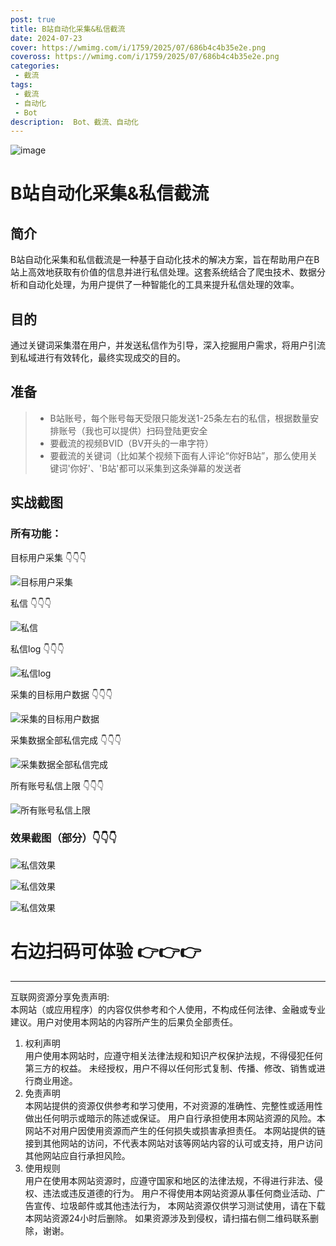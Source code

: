 ```yaml
---
post: true
title: B站自动化采集&私信截流
date: 2024-07-23
cover: https://wmimg.com/i/1759/2025/07/686b4c4b35e2e.png
coveross: https://wmimg.com/i/1759/2025/07/686b4c4b35e2e.png
categories:
 - 截流
tags:
 - 截流
 - 自动化
 - Bot
description:  Bot、截流、自动化
---
```

![image](https://wmimg.com/i/1759/2025/07/686b4c4b35e2e.png)

# B站自动化采集&私信截流

## 简介
B站自动化采集和私信截流是一种基于自动化技术的解决方案，旨在帮助用户在B站上高效地获取有价值的信息并进行私信处理。这套系统结合了爬虫技术、数据分析和自动化处理，为用户提供了一种智能化的工具来提升私信处理的效率。

## 目的
通过关键词采集潜在用户，并发送私信作为引导，深入挖掘用户需求，将用户引流到私域进行有效转化，最终实现成交的目的。

## 准备
> * B站账号，每个账号每天受限只能发送1-25条左右的私信，根据数量安排账号（我也可以提供）扫码登陆更安全
> * 要截流的视频BVID（BV开头的一串字符）
> * 要截流的关键词（比如某个视频下面有人评论“你好B站”，那么使用关键词'你好'、'B站'都可以采集到这条弹幕的发送者

## 实战截图

### 所有功能：

目标用户采集 👇👇👇

![目标用户采集](https://img.picgo.net/2024/07/22/image9e262f7e1be53363.png)

私信 👇👇👇

![私信](https://img.picgo.net/2024/07/22/imagefe36f897558021d4.png)

私信log 👇👇👇

![私信log](https://img.picgo.net/2024/07/22/imagee9688d18cc37e31d.png)

采集的目标用户数据 👇👇👇

![采集的目标用户数据](https://img.picgo.net/2024/07/22/imagef597784bc46930f6.png)

采集数据全部私信完成 👇👇👇

![采集数据全部私信完成](https://img.picgo.net/2024/07/22/image6a115771972343b8.png)

所有账号私信上限 👇👇👇

![所有账号私信上限](https://img.picgo.net/2024/07/23/image777f54081f8a4481.png)

### 效果截图（部分）👇👇👇

![私信效果](https://img.picgo.net/2024/07/23/image7c888b1e7b8f89c2.png)

![私信效果](https://img.picgo.net/2024/07/23/image93016cb6bda7920e.png)

![私信效果](https://img.picgo.net/2024/07/23/image6f6f7fc6093583c4.png)

# 右边扫码可体验 👉👉👉


---
互联网资源分享免责声明:  
本网站（或应用程序）的内容仅供参考和个人使用，不构成任何法律、金融或专业建议。用户对使用本网站的内容所产生的后果负全部责任。
1. 权利声明  
用户使用本网站时，应遵守相关法律法规和知识产权保护法规，不得侵犯任何第三方的权益。
未经授权，用户不得以任何形式复制、传播、修改、销售或进行商业用途。
2. 免责声明  
本网站提供的资源仅供参考和学习使用，不对资源的准确性、完整性或适用性做出任何明示或暗示的陈述或保证。
用户自行承担使用本网站资源的风险。本网站不对用户因使用资源而产生的任何损失或损害承担责任。
本网站提供的链接到其他网站的访问，不代表本网站对该等网站内容的认可或支持，用户访问其他网站应自行承担风险。
3. 使用规则  
用户在使用本网站资源时，应遵守国家和地区的法律法规，不得进行非法、侵权、违法或违反道德的行为。
用户不得使用本网站资源从事任何商业活动、广告宣传、垃圾邮件或其他违法行为，
本网站资源仅供学习测试使用，请在下载本网站资源24小时后删除。
如果资源涉及到侵权，请扫描右侧二维码联系删除，谢谢。
